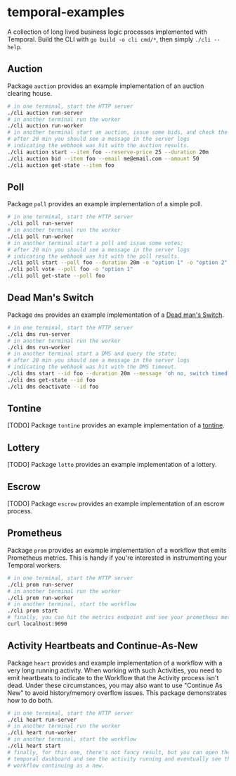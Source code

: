 # temporal-examples

A collection of long lived business logic processes implemented with Temporal. Build the CLI with `go build -o cli cmd/*`, then simply `./cli --help`.

## Auction

Package `auction` provides an example implementation of an auction clearing house.

```bash
# in one terminal, start the HTTP server
./cli auction run-server
# in another terminal run the worker
./cli auction run-worker
# in another terminal start an auction, issue some bids, and check the results
# after 20 min you should see a message in the server logs
# indicating the webhook was hit with the auction results.
./cli auction start --item foo --reserve-price 25 --duration 20m
./cli auction bid --item foo --email me@email.com --amount 50
./cli auction get-state --item foo
```

## Poll

Package `poll` provides an example implementation of a simple poll.

```bash
# in one terminal, start the HTTP server
./cli poll run-server
# in another terminal run the worker
./cli poll run-worker
# in another terminal start a poll and issue some votes;
# after 20 min you should see a message in the server logs
# indicating the webhook was hit with the poll results.
./cli poll start --poll foo --duration 20m -o "option 1" -o "option 2"
./cli poll vote --poll foo -o "option 1"
./cli poll get-state --poll foo
```

## Dead Man's Switch

Package `dms` provides an example implementation of a [Dead man's Switch](https://en.wikipedia.org/wiki/Dead_man%27s_switch).

```bash
# in one terminal, start the HTTP server
./cli dms run-server
# in another terminal run the worker
./cli dms run-worker
# in another terminal start a DMS and query the state;
# after 20 min you should see a message in the server logs
# indicating the webhook was hit with the DMS timeout.
./cli dms start --id foo --duration 20m --message 'oh no, switch timed out!'
./cli dms get-state --id foo
./cli dms deactivate --id foo
```

## Tontine

[TODO] Package `tontine` provides an example implementation of a [tontine](https://en.wikipedia.org/wiki/Tontine).

## Lottery

[TODO] Package `lotto` provides an example implementation of a lottery.

## Escrow

[TODO] Package `escrow` provides an example implementation of an escrow process.

## Prometheus

Package `prom` provides an example implementation of a workflow that emits Prometheus metrics. This is handy if you're interested in instrumenting your Temporal workers.

```bash
# in one terminal, start the HTTP server
./cli prom run-server
# in another terminal run the worker
./cli prom run-worker
# in another terminal, start the workflow
./cli prom start
# finally, you can hit the metrics endpoint and see your prometheus metrics
curl localhost:9090
```

## Activity Heartbeats and Continue-As-New

Package `heart` provides and example implementation of a workflow with a very long running activity. When working with such Activities, you need to emit heartbeats to indicate to the Workflow that the Activity process isn't dead. Under these circumstances, you may also want to use "Continue As New" to avoid history/memory overflow issues. This package demonstrates how to do both.

```bash
# in one terminal, start the HTTP server
./cli heart run-server
# in another terminal run the worker
./cli heart run-worker
# in another terminal, start the workflow
./cli heart start
# finally, for this one, there's not fancy result, but you can open the
# temporal dashboard and see the activity running and eventually see the
# workflow continuing as a new.
```
